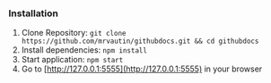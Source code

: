 ### Installation

1. Clone Repository: `git clone https://github.com/mrvautin/githubdocs.git && cd githubdocs`
2. Install dependencies: `npm install`
3. Start application: `npm start`
4. Go to  [http://127.0.0.1:5555](http://127.0.0.1:5555) in your browser
